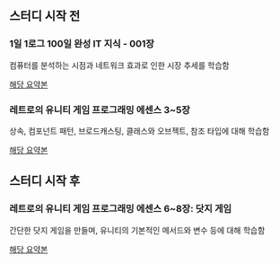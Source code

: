## 스터디 시작 전

### 1일 1로그 100일 완성 IT 지식 - 001장

컴퓨터를 분석하는 시점과 네트워크 효과로 인한 시장 추세를 학습함

[해당 요약본](https://github.com/biuwhdle/TIL/blob/main/1%EC%9D%BC%201%EB%A1%9C%EA%B7%B8%20100%EC%9D%BC%20%EC%99%84%EC%84%B1%20IT%EC%A7%80%EC%8B%9D/001.%20%EC%BB%B4%ED%93%A8%ED%84%B0%EC%9D%98%20%EB%85%BC%EB%A6%AC%EC%99%80%20%EA%B5%AC%EC%A1%B0.md)

### 레트로의 유니티 게임 프로그래밍 에센스 3~5장

상속, 컴포넌트 패턴, 브로드캐스팅, 클래스와 오브젝트, 참조 타입에 대해 학습함

[해당 요약본](https://github.com/biuwhdle/TIL/blob/main/%EB%A0%88%ED%8A%B8%EB%A1%9C%EC%9D%98%20%EC%9C%A0%EB%8B%88%ED%8B%B0%20%EA%B2%8C%EC%9E%84%20%ED%94%84%EB%A1%9C%EA%B7%B8%EB%9E%98%EB%B0%8D%20%EC%97%90%EC%84%BC%EC%8A%A4/3~5%EC%9E%A5.md)



## 스터디 시작 후

### 레트로의 유니티 게임 프로그래밍 에센스 6~8장: 닷지 게임

간단한 닷지 게임을 만들며, 유니티의 기본적인 메서드와 변수 등에 대해 학습함

[해당 요약본](https://github.com/biuwhdle/TIL/blob/main/%EB%A0%88%ED%8A%B8%EB%A1%9C%EC%9D%98%20%EC%9C%A0%EB%8B%88%ED%8B%B0%20%EA%B2%8C%EC%9E%84%20%ED%94%84%EB%A1%9C%EA%B7%B8%EB%9E%98%EB%B0%8D%20%EC%97%90%EC%84%BC%EC%8A%A4/6~8%EC%9E%A5.md)

